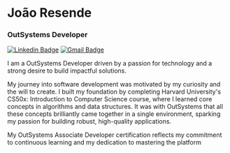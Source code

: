 # João Resende 

### OutSystems Developer

[![Linkedin Badge](https://img.shields.io/badge/-LinkedIn-986DFF?style=flat-square&logo=Linkedin&logoColor=fff&link=https://www.linkedin.com/in/joaofresende07/)]([https://www.linkedin.com/in/iuricode/](https://www.linkedin.com/in/joaofresende07/)) 
[![Gmail Badge](https://img.shields.io/badge/-iuricold99@gmail.com-986DFF?style=flat-square&logo=Gmail&logoColor=fff&link=mailto:joaofresende07@gmail.com)](mailto:joaofresende07@gmail.com)

I am a OutSystems Developer driven by a passion for technology and a strong desire to build impactful solutions.

My journey into software development was motivated by my curiosity and the will to create. I built my foundation by completing Harvard University's CS50x: Introduction to Computer Science course, where I learned core concepts in algorithms and data structures. It was with OutSystems that all these concepts brilliantly came together in a single environment, sparking my passion for building robust, high-quality applications.

My OutSystems Associate Developer certification reflects my commitment to continuous learning and my dedication to mastering the platform

